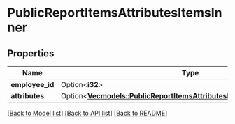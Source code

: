 # PublicReportItemsAttributesItemsInner

## Properties

Name | Type | Description | Notes
------------ | ------------- | ------------- | -------------
**employee_id** | Option<**i32**> |  | [optional]
**attributes** | Option<[**Vec<models::PublicReportItemsAttributesItemsInnerAttributesInner>**](PublicReportItemsAttributes_items_inner_attributes_inner.md)> |  | [optional]

[[Back to Model list]](../README.md#documentation-for-models) [[Back to API list]](../README.md#documentation-for-api-endpoints) [[Back to README]](../README.md)


